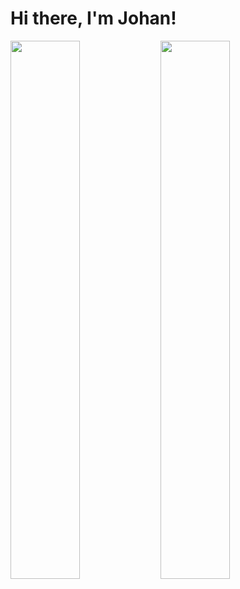 # Hi there, I'm Johan! 

<img align="left" width="47%" src="https://github-readme-stats.vercel.app/api?username=OctoPol7&show_icons=true&theme=aura_dark" />

<img align="left" width="47%" src="https://github-readme-stats.vercel.app/api/top-langs/?username=OctoPol7&layout=compact" />

